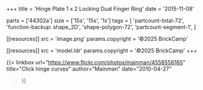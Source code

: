 +++
title = 'Hinge Plate 1 x 2 Locking Dual Finger Ring'
date  = '2015-11-08'

parts = ['44302a']
size  = ['15s', '15s', '1s']
tags  = [
  'partcount-total-72',
  'function-backup: shape_2D',
  'shape-polygon-72',
  'partcount-segment-1',
]

[[resources]]
src              = 'image.png'
params.copyright = '©2025 BrickCamp'

[[resources]]
src              = 'model.ldr'
params.copyright = '©2025 BrickCamp'
+++

{{< linkbox
    url="https://www.flickr.com/photos/mainman/4558556165"
    title="Click hinge curves"
    author="Mainman"
    date="2010-04-27"
>}}
